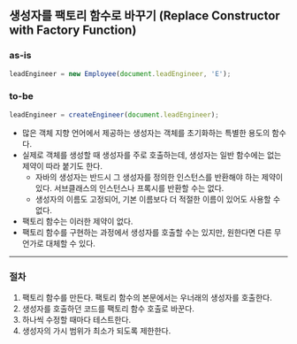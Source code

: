 ## 생성자를 팩토리 함수로 바꾸기 (Replace Constructor with Factory Function)

### as-is
```javascript
leadEngineer = new Employee(document.leadEngineer, 'E');
```

### to-be
```javascript
leadEngineer = createEngineer(document.leadEngineer);
```

* 많은 객체 지향 언어에서 제공하는 생성자는 객체를 초기화하는 특별한 용도의 함수다.
* 실제로 객체를 생성할 때 생성자를 주로 호출하는데, 생성자는 일반 함수에는 없는 제약이 따라 붙기도 한다.
  * 자바의 생성자는 반드시 그 생성자를 정의한 인스턴스를 반환해야 하는 제약이 있다. 서브클래스의 인스턴스나 프록시를 반환할 수는 없다.
  * 생성자의 이름도 고정되어, 기본 이름보다 더 적절한 이름이 있어도 사용할 수 없다.
* 팩토리 함수는 이러한 제약이 없다.
* 팩토리 함수를 구현하는 과정에서 생성자를 호출할 수는 있지만, 원한다면 다른 무언가로 대체할 수 있다.

- - -

### 절차
1. 팩토리 함수를 만든다. 팩토리 함수의 본문에서는 우너래의 생성자를 호출한다.
2. 생성자를 호출하던 코드를 팩토리 함수 호출로 바꾼다.
3. 하나씩 수정할 때마다 테스트한다.
4. 생성자의 가시 범위가 최소가 되도록 제한한다.
